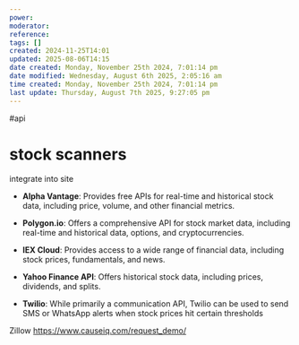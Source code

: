```yaml
---
power: 
moderator: 
reference: 
tags: []
created: 2024-11-25T14:01
updated: 2025-08-06T14:15
date created: Monday, November 25th 2024, 7:01:14 pm
date modified: Wednesday, August 6th 2025, 2:05:16 am
time created: Monday, November 25th 2024, 7:01:14 pm
last update: Thursday, August 7th 2025, 9:27:05 pm
---
```

#api 

# stock scanners
integrate into site


- **Alpha Vantage**: Provides free APIs for real-time and historical stock data, including price, volume, and other financial metrics.
    
- **Polygon.io**: Offers a comprehensive API for stock market data, including real-time and historical data, options, and cryptocurrencies.
    
- **IEX Cloud**: Provides access to a wide range of financial data, including stock prices, fundamentals, and news.
    
- **Yahoo Finance API**: Offers historical stock data, including prices, dividends, and splits.
    
- **Twilio**: While primarily a communication API, Twilio can be used to send SMS or WhatsApp alerts when stock prices hit certain thresholds

Zillow
https://www.causeiq.com/request_demo/